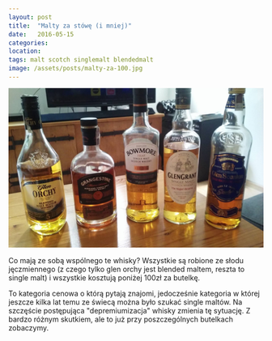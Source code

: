 ```yaml
---
layout: post
title:  "Malty za stówę (i mniej)"
date:   2016-05-15
categories: 
location: 
tags: malt scotch singlemalt blendedmalt
image: /assets/posts/malty-za-100.jpg
---
```


<div class="post-image">
    <img src="/assets/posts/malty-za-100.jpg" alt="Malty za 100zł i mniej" />
</div>

Co mają ze sobą wspólnego te whisky? Wszystkie są robione ze słodu jęczmiennego (z czego tylko glen orchy jest blended maltem, reszta to single malt) i wszystkie kosztują poniżej 100zł za butelkę.

To kategoria cenowa o którą pytają znajomi, jedocześnie kategoria w której jeszcze kilka lat temu ze świecą można było szukać single maltów. Na szczęście postępująca "depremiumizacja" whisky zmienia tę sytuację. Z bardzo różnym skutkiem, ale to już przy poszczególnych butelkach zobaczymy.
